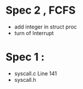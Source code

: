 # Spec 2 , FCFS
* add integer in struct proc
* turn of Interrupt

# Spec 1 :
* syscall.c Line 141
* syscall.h
